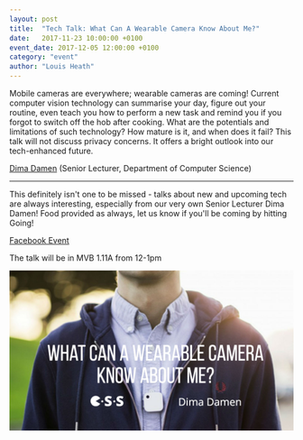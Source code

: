 ```yaml
---
layout: post
title:  "Tech Talk: What Can A Wearable Camera Know About Me?"
date:   2017-11-23 10:00:00 +0100
event_date: 2017-12-05 12:00:00 +0100
category: "event"
author: "Louis Heath"
---
```


Mobile cameras are everywhere; wearable cameras are coming! Current computer vision technology can summarise your day, figure out your routine, even teach you how to perform a new task and remind you if you forgot to switch off the hob after cooking. What are the potentials and limitations of such technology? How mature is it, and when does it fail? This talk will not discuss privacy concerns. It offers a bright outlook into our tech-enhanced future.

[Dima Damen](https://www.cs.bris.ac.uk/~damen/) (Senior Lecturer, Department of Computer Science)

----------------

This definitely isn't one to be missed - talks about new and upcoming tech are always interesting, especially from our very own Senior Lecturer Dima Damen!
Food provided as always, let us know if you'll be coming by hitting Going!

<a class="btn btn--dark" href="https://www.facebook.com/events/134516193920282/">
    Facebook Event
</a>

The talk will be in MVB 1.11A from 12-1pm

![](/assets/images/contrib/events/2017-12-05-dima-talk/cover.jpg)
